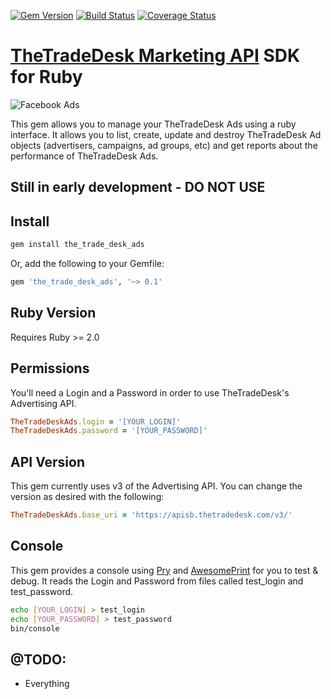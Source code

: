 [![Gem Version](https://badge.fury.io/rb/the_trade_desk_ads.svg)](https://badge.fury.io/rb/the_trade_desk_ads)
[![Build Status](https://travis-ci.org/tophatter/facebook-ruby-ads-sdk.svg?branch=master)](https://travis-ci.org/tophatter/facebook-ruby-ads-sdk)
[![Coverage Status](https://coveralls.io/repos/github/tophatter/facebook-ruby-ads-sdk/badge.svg?branch=master)](https://coveralls.io/github/tophatter/facebook-ruby-ads-sdk?branch=master)

# [TheTradeDesk Marketing API](https://apisb.thetradedesk.com/v3/doc) SDK for Ruby

![Facebook Ads](https://www.thetradedesk.com/img/the-trade-desk.svg)

This gem allows you to manage your TheTradeDesk Ads using a ruby interface. It allows you to list, create, update and destroy TheTradeDesk Ad objects (advertisers, campaigns, ad groups, etc) and get reports about the performance of TheTradeDesk Ads.


## Still in early development - DO NOT USE

## Install

```bash
gem install the_trade_desk_ads
```

Or, add the following to your Gemfile:

```ruby
gem 'the_trade_desk_ads', '~> 0.1'
```


## Ruby Version

Requires Ruby >= 2.0


## Permissions

You'll need a Login and a Password in order to use TheTradeDesk's Advertising API.

```ruby
TheTradeDeskAds.login = '[YOUR_LOGIN]'
TheTradeDeskAds.password = '[YOUR_PASSWORD]'
```

## API Version

This gem currently uses v3 of the Advertising API. You can change the version as desired with the following:

```ruby
TheTradeDeskAds.base_uri = 'https://apisb.thetradedesk.com/v3/'
```

## Console

This gem provides a console using [Pry](https://github.com/pry/pry) and [AwesomePrint](https://github.com/awesome-print/awesome_print) for you to test & debug.
It reads the Login and Password from files called test_login and test_password.

```bash
echo [YOUR_LOGIN] > test_login
echo [YOUR_PASSWORD] > test_password
bin/console
```


## @TODO:

* Everything
